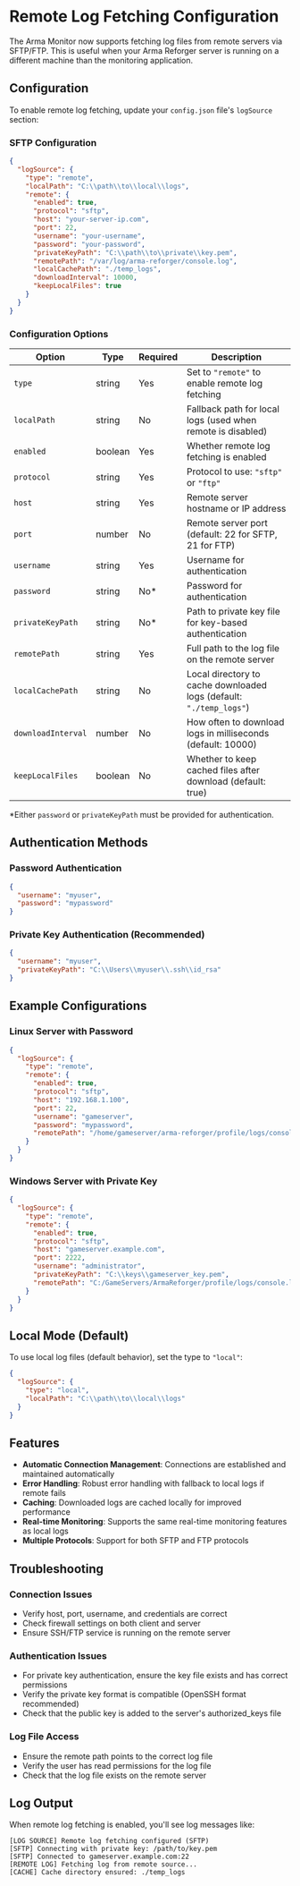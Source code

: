 # Remote Log Fetching Configuration

The Arma Monitor now supports fetching log files from remote servers via SFTP/FTP. This is useful when your Arma Reforger server is running on a different machine than the monitoring application.

## Configuration

To enable remote log fetching, update your `config.json` file's `logSource` section:

### SFTP Configuration

```json
{
  "logSource": {
    "type": "remote",
    "localPath": "C:\\path\\to\\local\\logs",
    "remote": {
      "enabled": true,
      "protocol": "sftp",
      "host": "your-server-ip.com",
      "port": 22,
      "username": "your-username",
      "password": "your-password",
      "privateKeyPath": "C:\\path\\to\\private\\key.pem",
      "remotePath": "/var/log/arma-reforger/console.log",
      "localCachePath": "./temp_logs",
      "downloadInterval": 10000,
      "keepLocalFiles": true
    }
  }
}
```

### Configuration Options

| Option | Type | Required | Description |
|--------|------|----------|-------------|
| `type` | string | Yes | Set to `"remote"` to enable remote log fetching |
| `localPath` | string | No | Fallback path for local logs (used when remote is disabled) |
| `enabled` | boolean | Yes | Whether remote log fetching is enabled |
| `protocol` | string | Yes | Protocol to use: `"sftp"` or `"ftp"` |
| `host` | string | Yes | Remote server hostname or IP address |
| `port` | number | No | Remote server port (default: 22 for SFTP, 21 for FTP) |
| `username` | string | Yes | Username for authentication |
| `password` | string | No* | Password for authentication |
| `privateKeyPath` | string | No* | Path to private key file for key-based authentication |
| `remotePath` | string | Yes | Full path to the log file on the remote server |
| `localCachePath` | string | No | Local directory to cache downloaded logs (default: `"./temp_logs"`) |
| `downloadInterval` | number | No | How often to download logs in milliseconds (default: 10000) |
| `keepLocalFiles` | boolean | No | Whether to keep cached files after download (default: true) |

*Either `password` or `privateKeyPath` must be provided for authentication.

## Authentication Methods

### Password Authentication
```json
{
  "username": "myuser",
  "password": "mypassword"
}
```

### Private Key Authentication (Recommended)
```json
{
  "username": "myuser",
  "privateKeyPath": "C:\\Users\\myuser\\.ssh\\id_rsa"
}
```

## Example Configurations

### Linux Server with Password
```json
{
  "logSource": {
    "type": "remote",
    "remote": {
      "enabled": true,
      "protocol": "sftp",
      "host": "192.168.1.100",
      "port": 22,
      "username": "gameserver",
      "password": "mypassword",
      "remotePath": "/home/gameserver/arma-reforger/profile/logs/console.log"
    }
  }
}
```

### Windows Server with Private Key
```json
{
  "logSource": {
    "type": "remote",
    "remote": {
      "enabled": true,
      "protocol": "sftp",
      "host": "gameserver.example.com",
      "port": 2222,
      "username": "administrator",
      "privateKeyPath": "C:\\keys\\gameserver_key.pem",
      "remotePath": "C:/GameServers/ArmaReforger/profile/logs/console.log"
    }
  }
}
```

## Local Mode (Default)

To use local log files (default behavior), set the type to `"local"`:

```json
{
  "logSource": {
    "type": "local",
    "localPath": "C:\\path\\to\\local\\logs"
  }
}
```

## Features

- **Automatic Connection Management**: Connections are established and maintained automatically
- **Error Handling**: Robust error handling with fallback to local logs if remote fails
- **Caching**: Downloaded logs are cached locally for improved performance
- **Real-time Monitoring**: Supports the same real-time monitoring features as local logs
- **Multiple Protocols**: Support for both SFTP and FTP protocols

## Troubleshooting

### Connection Issues
- Verify host, port, username, and credentials are correct
- Check firewall settings on both client and server
- Ensure SSH/FTP service is running on the remote server

### Authentication Issues
- For private key authentication, ensure the key file exists and has correct permissions
- Verify the private key format is compatible (OpenSSH format recommended)
- Check that the public key is added to the server's authorized_keys file

### Log File Access
- Ensure the remote path points to the correct log file
- Verify the user has read permissions for the log file
- Check that the log file exists on the remote server

## Log Output

When remote log fetching is enabled, you'll see log messages like:
```
[LOG SOURCE] Remote log fetching configured (SFTP)
[SFTP] Connecting with private key: /path/to/key.pem
[SFTP] Connected to gameserver.example.com:22
[REMOTE LOG] Fetching log from remote source...
[CACHE] Cache directory ensured: ./temp_logs
```
